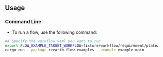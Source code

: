 ## Usage
### Command Line
* To run a flow, use the following command:
``` sh
## Specify the workflow yaml you want to run
export FLOW_EXAMPLE_TARGET_WORKFLOW=fixture/workflow/requirement/plateau4/b005-3/workflow.yml
cargo run --package reearth-flow-examples --example example_main
```
